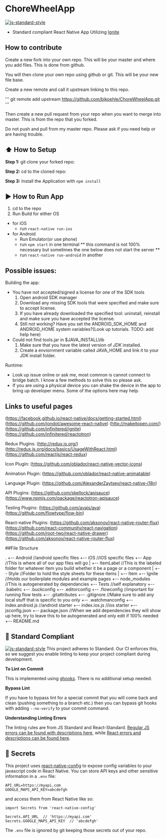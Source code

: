 #  ChoreWheelApp
[![js-standard-style](https://img.shields.io/badge/code%20style-standard-brightgreen.svg?style=flat)](http://standardjs.com/)

* Standard compliant React Native App Utilizing [Ignite](https://github.com/infinitered/ignite)


## How to contribute

Create a new fork into your own repo. This will be your master and where you add files. This is done from github.

You will then clone your own repo using github or git. This will be your new file base.

Create a new remote and call it upstream linking to this repo.

'''
git remote add upstream https://github.com/bjkoehle/ChoreWheelApp.git
'''

Then create a new pull request from your repo when you want to merge into master. This is from the repo that you forked.

Do not push and pull from my master repo. Please ask if you need help or are having trouble.

## :arrow_up: How to Setup

**Step 1:** git clone your forked repo:

**Step 2:** cd to the cloned repo:

**Step 3:** Install the Application with `npm install`

## :arrow_forward: How to Run App

1. cd to the repo
2. Run Build for either OS
  * for iOS
    * run `react-native run-ios`
  * for Android
    * Run Emulator(or use phone)
    * run `npm start` in one terminal ** this command is not 100% necessary but sometimes the one below does not start the server **
    * run `react-native run-android` in another


## Possible issues:

Building the app:
* You have not accepted/signed a license for one of the SDK tools
  1. Open android SDK manager
  2. Download any missing SDK tools that were specified and make sure to accept license.
  3. If you have already downloaded the specified tool: uninstall, reinstall and make sure you have accepted the license.
  4. Still not working? Have you set the ANDROID_SDK_HOME and ANDROID_HOME system variables?(Look up tutorials. TODO: add help here)
* Could not find tools.jar in $JAVA_INSTALL\lib
  1. Make sure that you have the latest version of *JDK* installed.
  2. Create a enviornment variable called JAVA_HOME and link it to your JDK install folder.

Runtime:
* Look up issue online or ask me, most common is cannot connect to bridge batch. I know a few methods to solve this so please ask.
* If you are using a physical device you can shake the device in the app to bring up developer menu. Some of the options here may help.

## Links to useful pages

(https://facebook.github.io/react-native/docs/getting-started.html)
(https://github.com/jondot/awesome-react-native)
(http://makeitopen.com/)
(https://github.com/infinitered/ignite)
(https://github.com/infinitered/reactotron)

Redux Plugins:
(http://redux.js.org/)
(http://redux.js.org/docs/basics/UsageWithReact.html)
(https://github.com/reactjs/react-redux)

Icon Plugin:
(https://github.com/oblador/react-native-vector-icons)

Animation Plugin:
(https://github.com/oblador/react-native-animatable)

Language Plugin:
(https://github.com/AlexanderZaytsev/react-native-i18n)

API Plugins:
(https://github.com/skellock/apisauce)
(https://www.npmjs.com/package/reactotron-apisauce)

Testing Plugins:
(https://github.com/avajs/ava)
(https://github.com/flowtype/flow-bin)

React-native Plugins:
(https://github.com/aksonov/react-native-router-flux)
(https://github.com/react-community/react-navigation)
(https://github.com/root-two/react-native-drawer)
(https://github.com/aksonov/react-native-router-flux)


##File Structure

.
+-- Android //android specific files 
+-- iOS //iOS specific files
+-- App //This is where all of our app files will go
|   +-- ItemLabel //This is the labeled folder for whatever item you build whether it be a page or a component
|       +-- Style //Folder to hold the style sheets for these items
|       +-- Item
+-- Ignite //Holds our boilerplate modules and example pages
+-- node_modules //This is autogenerated by dependancies
+-- Tests //self explanatory
+-- .babelrc
+-- .buckconfig
+-- .editorconfig
+-- .flowconfig //important for running flow tests
+-- .gitattributes
+-- .gitignore //Make sure to add any local stuff that is specific to you only
+-- .watchmanconfig
+-- index.android.js //android starter
+-- index.ios.js //ios starter
+-- jsconfig.json
+-- package.json //When we add dependencies they will show up here, try to leave this to be autogenerated and only edit if 100% needed
+-- README.md


## :no_entry_sign: Standard Compliant

[![js-standard-style](https://cdn.rawgit.com/feross/standard/master/badge.svg)](https://github.com/feross/standard)
This project adheres to Standard.  Our CI enforces this, so we suggest you enable linting to keep your project compliant during development.

**To Lint on Commit**

This is implemented using [ghooks](https://github.com/gtramontina/ghooks). There is no additional setup needed.

**Bypass Lint**

If you have to bypass lint for a special commit that you will come back and clean (pushing something to a branch etc.) then you can bypass git hooks with adding `--no-verify` to your commit command.

**Understanding Linting Errors**

The linting rules are from JS Standard and React-Standard.  [Regular JS errors can be found with descriptions here](http://eslint.org/docs/rules/), while [React errors and descriptions can be found here](https://github.com/yannickcr/eslint-plugin-react).

## :closed_lock_with_key: Secrets

This project uses [react-native-config](https://github.com/luggit/react-native-config) to expose config variables to your javascript code in React Native. You can store API keys
and other sensitive information in a `.env` file:

```
API_URL=https://myapi.com
GOOGLE_MAPS_API_KEY=abcdefgh
```

and access them from React Native like so:

```
import Secrets from 'react-native-config'

Secrets.API_URL  // 'https://myapi.com'
Secrets.GOOGLE_MAPS_API_KEY  // 'abcdefgh'
```

The `.env` file is ignored by git keeping those secrets out of your repo.

